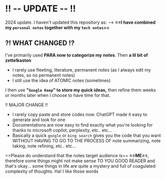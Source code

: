 # !! -- UPDATE -- !!

2024 update. I haven't updated this repository as: 
--> **==I have combined my `personal notes` together with my `tech notes`==**

## ?! WHAT CHANGED !?

I've primarily used **PARA now to categorize my notes**. 
Then **a lil bit of zettelkasten** 
- I rarely use fleeting, literature, permanent notes (as I always edit my notes, so no permanent notes)
- I still use the idea of ATOMIC notes (sometimes)

I then use **"`Google Keep`" to store my quick ideas,** 
then refine them weeks or months later when I choose to have time for that.

!! MAJOR CHANGE !!
- I rarely copy paste and store codes now. ChatGPT made it easy to generate and look for one
- Documentations are now easy to find exactly what you're looking for thanks to microsoft copilot, perplexity, etc.. etc...
- Basically a quick `google` or `bing search` gives you the code that you want WITHOUT HAVING TO GO TO THE PROCESS OF note summarizing, note taking, note refining, etc.. etc...

==Please do understand that the notes target audience is== **==ME==**, 
therefore some things might not make sense TO YOU GOOD READER 
and that's okay... some things in life are quite a mystery and full of coagulated complexity of thoughts. Ha! I like those words 
